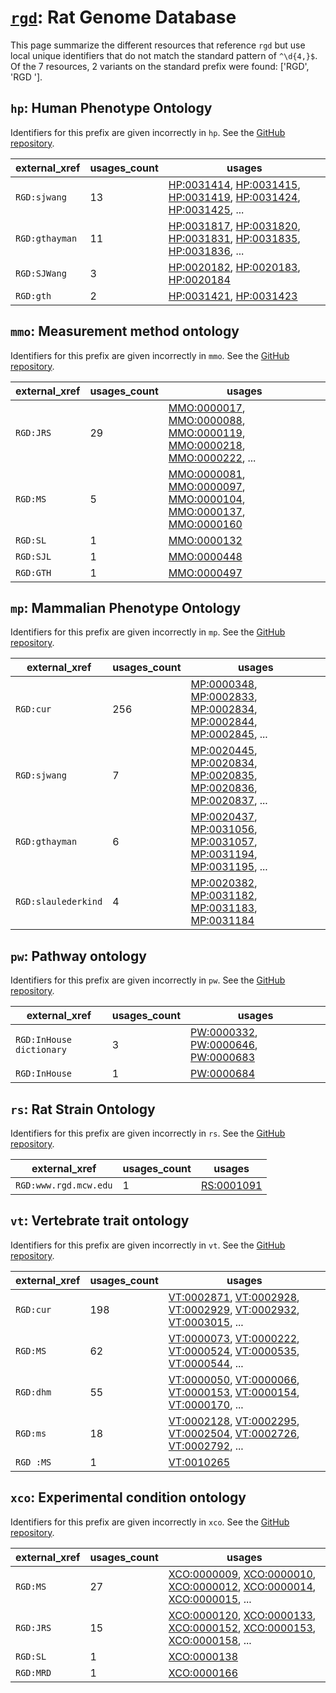 # [`rgd`](https://bioregistry.io/rgd): Rat Genome Database

This page summarize the different resources that reference `rgd`
but use local unique identifiers that do not match the standard pattern of
`^\d{4,}$`. Of the 7 resources,
2 variants on the standard prefix were found: ['RGD', 'RGD '].

## `hp`: Human Phenotype Ontology

Identifiers for this prefix are given incorrectly in `hp`. See the [GitHub repository](https://github.com/obophenotype/human-phenotype-ontology).

| external_xref   |   usages_count | usages                                                                                                                                                                                                                                                   |
|-----------------|----------------|----------------------------------------------------------------------------------------------------------------------------------------------------------------------------------------------------------------------------------------------------------|
| `RGD:sjwang`    |             13 | [HP:0031414](https://bioregistry.io/HP:0031414), [HP:0031415](https://bioregistry.io/HP:0031415), [HP:0031419](https://bioregistry.io/HP:0031419), [HP:0031424](https://bioregistry.io/HP:0031424), [HP:0031425](https://bioregistry.io/HP:0031425), ... |
| `RGD:gthayman`  |             11 | [HP:0031817](https://bioregistry.io/HP:0031817), [HP:0031820](https://bioregistry.io/HP:0031820), [HP:0031831](https://bioregistry.io/HP:0031831), [HP:0031835](https://bioregistry.io/HP:0031835), [HP:0031836](https://bioregistry.io/HP:0031836), ... |
| `RGD:SJWang`    |              3 | [HP:0020182](https://bioregistry.io/HP:0020182), [HP:0020183](https://bioregistry.io/HP:0020183), [HP:0020184](https://bioregistry.io/HP:0020184)                                                                                                        |
| `RGD:gth`       |              2 | [HP:0031421](https://bioregistry.io/HP:0031421), [HP:0031423](https://bioregistry.io/HP:0031423)                                                                                                                                                         |

## `mmo`: Measurement method ontology

Identifiers for this prefix are given incorrectly in `mmo`. See the [GitHub repository](https://github.com/rat-genome-database/MMO-Measurement-Method-Ontology).

| external_xref   |   usages_count | usages                                                                                                                                                                                                                                                             |
|-----------------|----------------|--------------------------------------------------------------------------------------------------------------------------------------------------------------------------------------------------------------------------------------------------------------------|
| `RGD:JRS`       |             29 | [MMO:0000017](https://bioregistry.io/MMO:0000017), [MMO:0000088](https://bioregistry.io/MMO:0000088), [MMO:0000119](https://bioregistry.io/MMO:0000119), [MMO:0000218](https://bioregistry.io/MMO:0000218), [MMO:0000222](https://bioregistry.io/MMO:0000222), ... |
| `RGD:MS`        |              5 | [MMO:0000081](https://bioregistry.io/MMO:0000081), [MMO:0000097](https://bioregistry.io/MMO:0000097), [MMO:0000104](https://bioregistry.io/MMO:0000104), [MMO:0000137](https://bioregistry.io/MMO:0000137), [MMO:0000160](https://bioregistry.io/MMO:0000160)      |
| `RGD:SL`        |              1 | [MMO:0000132](https://bioregistry.io/MMO:0000132)                                                                                                                                                                                                                  |
| `RGD:SJL`       |              1 | [MMO:0000448](https://bioregistry.io/MMO:0000448)                                                                                                                                                                                                                  |
| `RGD:GTH`       |              1 | [MMO:0000497](https://bioregistry.io/MMO:0000497)                                                                                                                                                                                                                  |

## `mp`: Mammalian Phenotype Ontology

Identifiers for this prefix are given incorrectly in `mp`. See the [GitHub repository](https://github.com/mgijax/mammalian-phenotype-ontology).

| external_xref       |   usages_count | usages                                                                                                                                                                                                                                                   |
|---------------------|----------------|----------------------------------------------------------------------------------------------------------------------------------------------------------------------------------------------------------------------------------------------------------|
| `RGD:cur`           |            256 | [MP:0000348](https://bioregistry.io/MP:0000348), [MP:0002833](https://bioregistry.io/MP:0002833), [MP:0002834](https://bioregistry.io/MP:0002834), [MP:0002844](https://bioregistry.io/MP:0002844), [MP:0002845](https://bioregistry.io/MP:0002845), ... |
| `RGD:sjwang`        |              7 | [MP:0020445](https://bioregistry.io/MP:0020445), [MP:0020834](https://bioregistry.io/MP:0020834), [MP:0020835](https://bioregistry.io/MP:0020835), [MP:0020836](https://bioregistry.io/MP:0020836), [MP:0020837](https://bioregistry.io/MP:0020837), ... |
| `RGD:gthayman`      |              6 | [MP:0020437](https://bioregistry.io/MP:0020437), [MP:0031056](https://bioregistry.io/MP:0031056), [MP:0031057](https://bioregistry.io/MP:0031057), [MP:0031194](https://bioregistry.io/MP:0031194), [MP:0031195](https://bioregistry.io/MP:0031195), ... |
| `RGD:slaulederkind` |              4 | [MP:0020382](https://bioregistry.io/MP:0020382), [MP:0031182](https://bioregistry.io/MP:0031182), [MP:0031183](https://bioregistry.io/MP:0031183), [MP:0031184](https://bioregistry.io/MP:0031184)                                                       |

## `pw`: Pathway ontology

Identifiers for this prefix are given incorrectly in `pw`. See the [GitHub repository](https://github.com/rat-genome-database/PW-Pathway-Ontology).

| external_xref            |   usages_count | usages                                                                                                                                            |
|--------------------------|----------------|---------------------------------------------------------------------------------------------------------------------------------------------------|
| `RGD:InHouse dictionary` |              3 | [PW:0000332](https://bioregistry.io/PW:0000332), [PW:0000646](https://bioregistry.io/PW:0000646), [PW:0000683](https://bioregistry.io/PW:0000683) |
| `RGD:InHouse`            |              1 | [PW:0000684](https://bioregistry.io/PW:0000684)                                                                                                   |

## `rs`: Rat Strain Ontology

Identifiers for this prefix are given incorrectly in `rs`. See the [GitHub repository](https://github.com/rat-genome-database/RS-Rat-Strain-Ontology).

| external_xref         |   usages_count | usages                                          |
|-----------------------|----------------|-------------------------------------------------|
| `RGD:www.rgd.mcw.edu` |              1 | [RS:0001091](https://bioregistry.io/RS:0001091) |

## `vt`: Vertebrate trait ontology

Identifiers for this prefix are given incorrectly in `vt`. See the [GitHub repository](https://github.com/AnimalGenome/vertebrate-trait-ontology).

| external_xref   |   usages_count | usages                                                                                                                                                                                                                                                   |
|-----------------|----------------|----------------------------------------------------------------------------------------------------------------------------------------------------------------------------------------------------------------------------------------------------------|
| `RGD:cur`       |            198 | [VT:0002871](https://bioregistry.io/VT:0002871), [VT:0002928](https://bioregistry.io/VT:0002928), [VT:0002929](https://bioregistry.io/VT:0002929), [VT:0002932](https://bioregistry.io/VT:0002932), [VT:0003015](https://bioregistry.io/VT:0003015), ... |
| `RGD:MS`        |             62 | [VT:0000073](https://bioregistry.io/VT:0000073), [VT:0000222](https://bioregistry.io/VT:0000222), [VT:0000524](https://bioregistry.io/VT:0000524), [VT:0000535](https://bioregistry.io/VT:0000535), [VT:0000544](https://bioregistry.io/VT:0000544), ... |
| `RGD:dhm`       |             55 | [VT:0000050](https://bioregistry.io/VT:0000050), [VT:0000066](https://bioregistry.io/VT:0000066), [VT:0000153](https://bioregistry.io/VT:0000153), [VT:0000154](https://bioregistry.io/VT:0000154), [VT:0000170](https://bioregistry.io/VT:0000170), ... |
| `RGD:ms`        |             18 | [VT:0002128](https://bioregistry.io/VT:0002128), [VT:0002295](https://bioregistry.io/VT:0002295), [VT:0002504](https://bioregistry.io/VT:0002504), [VT:0002726](https://bioregistry.io/VT:0002726), [VT:0002792](https://bioregistry.io/VT:0002792), ... |
| `RGD :MS`       |              1 | [VT:0010265](https://bioregistry.io/VT:0010265)                                                                                                                                                                                                          |

## `xco`: Experimental condition ontology

Identifiers for this prefix are given incorrectly in `xco`. See the [GitHub repository](https://github.com/rat-genome-database/XCO-experimental-condition-ontology).

| external_xref   |   usages_count | usages                                                                                                                                                                                                                                                             |
|-----------------|----------------|--------------------------------------------------------------------------------------------------------------------------------------------------------------------------------------------------------------------------------------------------------------------|
| `RGD:MS`        |             27 | [XCO:0000009](https://bioregistry.io/XCO:0000009), [XCO:0000010](https://bioregistry.io/XCO:0000010), [XCO:0000012](https://bioregistry.io/XCO:0000012), [XCO:0000014](https://bioregistry.io/XCO:0000014), [XCO:0000015](https://bioregistry.io/XCO:0000015), ... |
| `RGD:JRS`       |             15 | [XCO:0000120](https://bioregistry.io/XCO:0000120), [XCO:0000133](https://bioregistry.io/XCO:0000133), [XCO:0000152](https://bioregistry.io/XCO:0000152), [XCO:0000153](https://bioregistry.io/XCO:0000153), [XCO:0000158](https://bioregistry.io/XCO:0000158), ... |
| `RGD:SL`        |              1 | [XCO:0000138](https://bioregistry.io/XCO:0000138)                                                                                                                                                                                                                  |
| `RGD:MRD`       |              1 | [XCO:0000166](https://bioregistry.io/XCO:0000166)                                                                                                                                                                                                                  |

